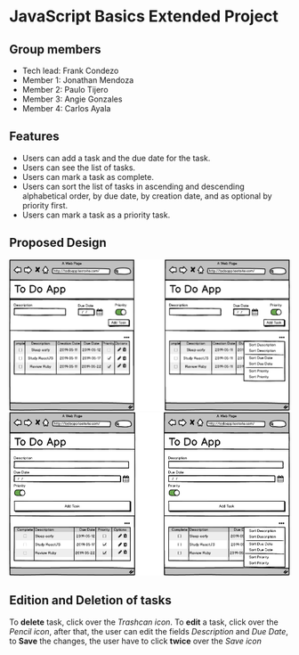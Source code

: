 # JavaScript Basics Extended Project

## Group members
- Tech lead: Frank Condezo
- Member 1: Jonathan Mendoza
- Member 2: Paulo Tijero
- Member 3: Angie Gonzales
- Member 4: Carlos Ayala

## Features

- Users can add a task and the due date for the task.
- Users can see the list of tasks.
- Users can mark a task as complete.
- Users can sort the list of tasks in ascending and descending alphabetical order, by due date, by creation date, and as optional by priority first.
- Users can mark a task as a priority task.

## Proposed Design

![Mockup for desktop](./img/mockup_desktop.png)
![Mockup for Mobile](./img/mockup_mobile.png)

## Edition and Deletion of tasks

To **delete** task, click over the *Trashcan icon*.
To **edit** a task, click over the *Pencil icon*, after that, the user can edit the fields *Description* and *Due Date*, to **Save** the changes, the user have to click **twice** over the *Save icon*
